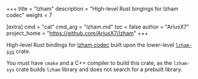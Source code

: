 +++
title = "lzham"
description = "High-level Rust bingings for lzham codec"
weight = 7

[extra]
cmd = "cat"
cmd_arg = "lzham.md"
toc = false
author = "AriusX7"
project_home = "https://github.com/AriusX7/lzham"
+++

High-level Rust bindings for [lzham codec][lzham] built upon the lower-level [`lzham-sys`] crate.

You must have `cmake` and a C++ compiler to build this crate, as the `lzham-sys` crate builds `lzham` library and does not search for a prebuilt library.

[lzham]: https://github.com/richgel999/lzham_codec
[`lzham-sys`]: https://github.com/AriusX7/lzham-sys
